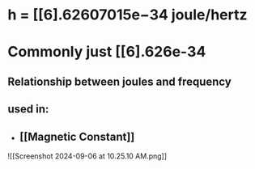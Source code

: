 



# h = [[6].62607015e−34 joule/hertz
# Commonly just [[6].626e-34
## Relationship between joules and frequency

## used in:
- ## [[Magnetic Constant]]

![[Screenshot 2024-09-06 at 10.25.10 AM.png]]